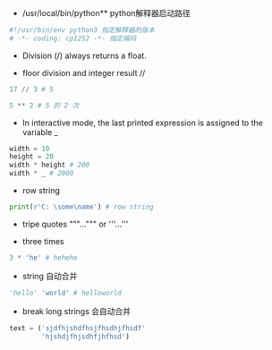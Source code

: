 -  /usr/local/bin/python** python解释器启动路径

```python
#!/usr/bin/env python3 指定解释器的版本
# -*- coding: cp1252 -*- 指定编码
```

- Division (/) always returns a float.

- floor division and integer result //

```python
17 // 3 # 5
```

```python
5 ** 2 # 5 的 2 次
```

- In interactive mode, the last printed expression is assigned to the variable _

```python
width = 10
height = 20
width * height # 200
width * _ # 2000
```

- row string

```python
print(r'C: \some\name') # row string
```

- tripe quotes """...""" or '''...'''

- three times

```python
3 * 'he' # hehehe
```

- string 自动合并

```python
'hello' 'world' # helloworld
```

- break long strings 会自动合并

```python
text = ('sjdfhjshdfhsjfhsdhjfhsdf'
        'hjshdjfhjsdhfjhfhsd')
```

